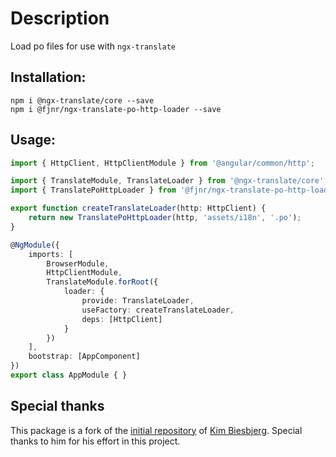 # Description
Load po files for use with `ngx-translate`

## Installation:

 ```
npm i @ngx-translate/core --save
npm i @fjnr/ngx-translate-po-http-loader --save
 ```

## Usage:
```ts
import { HttpClient, HttpClientModule } from '@angular/common/http';

import { TranslateModule, TranslateLoader } from '@ngx-translate/core';
import { TranslatePoHttpLoader } from '@fjnr/ngx-translate-po-http-loader';

export function createTranslateLoader(http: HttpClient) {
	return new TranslatePoHttpLoader(http, 'assets/i18n', '.po');
}

@NgModule({
	imports: [
		BrowserModule,
		HttpClientModule,
		TranslateModule.forRoot({
			loader: {
				provide: TranslateLoader,
				useFactory: createTranslateLoader,
				deps: [HttpClient]
			}
		})
	],
	bootstrap: [AppComponent]
})
export class AppModule { }
```

## Special thanks

This package is a fork of the [initial repository](https://github.com/biesbjerg/ngx-translate-po-http-loader) of [Kim Biesbjerg](https://github.com/biesbjerg). Special thanks to him for his effort in this project.
